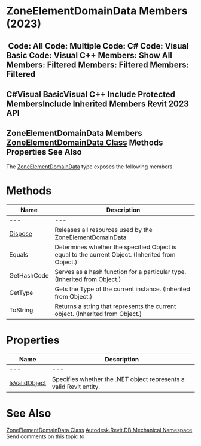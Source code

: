 # ZoneElementDomainData Members (2023)

﻿
 Code: All Code: Multiple Code: C# Code: Visual Basic Code: Visual C++  Members: Show All Members: Filtered Members: Filtered Members: Filtered   
---  
C#Visual BasicVisual C++
Include Protected MembersInclude Inherited Members
Revit 2023 API  
---  
ZoneElementDomainData Members  
[ZoneElementDomainData Class](4fd427fa-088d-0fd9-4046-2f8f82f8b1e2.md "ZoneElementDomainData Class") Methods Properties See Also  
---  
The [ZoneElementDomainData](4fd427fa-088d-0fd9-4046-2f8f82f8b1e2.md "ZoneElementDomainData Class") type exposes the following members.
# Methods
| Name | Description |
| --- | --- |
| --- | --- | --- |
| [Dispose](0d957f82-66da-1ecb-c9e3-7269268f3a2d.md "Dispose Method") | Releases all resources used by the [ZoneElementDomainData](4fd427fa-088d-0fd9-4046-2f8f82f8b1e2.md "ZoneElementDomainData Class") |
| Equals | Determines whether the specified Object is equal to the current Object. (Inherited from Object.) |
| GetHashCode | Serves as a hash function for a particular type.  (Inherited from Object.) |
| GetType | Gets the Type of the current instance. (Inherited from Object.) |
| ToString | Returns a string that represents the current object. (Inherited from Object.) |

# Properties
| Name | Description |
| --- | --- |
| --- | --- | --- |
| [IsValidObject](48e0d8e9-5086-a3c9-10f2-0f22df50d878.md "IsValidObject Property") | Specifies whether the .NET object represents a valid Revit entity. |

# See Also
[ZoneElementDomainData Class](4fd427fa-088d-0fd9-4046-2f8f82f8b1e2.md "ZoneElementDomainData Class")
[Autodesk.Revit.DB.Mechanical Namespace](0eafd899-5912-56fd-94b1-d286156e26fc.md "Autodesk.Revit.DB.Mechanical Namespace")
Send comments on this topic to 